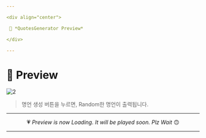 ```yaml
---

<div align="center">

 💛 *QuotesGenerator Preview*

</div>

---
```


# 📱 Preview
![2](https://user-images.githubusercontent.com/68846212/186477178-fd79bf3a-1b5a-4b8a-b704-bca9b5bcb31f.gif)
> 명언 생성 버튼을 누르면, Random한 명언이 출력됩니다.  

---

<div align="center">

 💗 *Preview is now Loading. It will be played soon. Plz Wait* 🙃

</div>

---